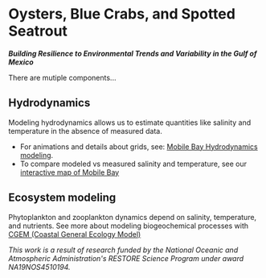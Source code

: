 # Oysters, Blue Crabs, and Spotted Seatrout
***Building Resilience to Environmental Trends and Variability in the Gulf of Mexico***

There are mutiple components...

## Hydrodynamics
Modeling hydrodynamics allows us to estimate quantities like salinity and temperature in the absence of measured data.  
- For animations and details about grids, see: [Mobile Bay Hydrodynamics modeling](https://github.com/lisalenorelowe/oybcst-hydro).
- To compare modeled vs measured salinity and temperature, see our [interactive map of Mobile Bay](https://lisalenorelowe.shinyapps.io/shiny-mb/)

## Ecosystem modeling
Phytoplankton and zooplankton dynamics depend on salinity, temperature, and nutrients.  See more about modeling biogeochemical processes with [CGEM (Coastal General Ecology Model)](https://github.com/lisalenorelowe/cgem-schism)



*This work is a result of research funded by the National Oceanic and Atmospheric Administration's RESTORE Science Program under award NA19NOS4510194.*
